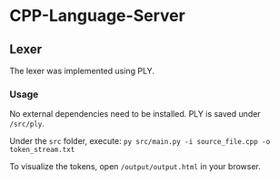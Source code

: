 # CPP-Language-Server

## Lexer

The lexer was implemented using PLY.

### Usage

No external dependencies need to be installed. PLY is saved under `/src/ply`.

Under the `src` folder, execute: `py src/main.py -i source_file.cpp -o token_stream.txt`

To visualize the tokens, open `/output/output.html` in your browser.